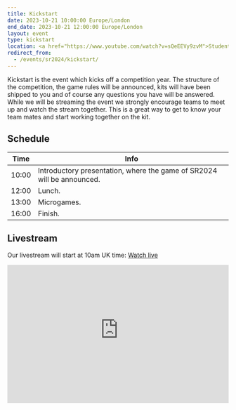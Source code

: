```yaml
---
title: Kickstart
date: 2023-10-21 10:00:00 Europe/London
end_date: 2023-10-21 12:00:00 Europe/London
layout: event
type: kickstart
location: <a href="https://www.youtube.com/watch?v=sQeEEVy9zvM">Student Robotics' YouTube Channel</a>
redirect_from:
  - /events/sr2024/kickstart/
---
```


Kickstart is the event which kicks off a competition year. The structure of the
competition, the game rules will be announced, kits will have been shipped to
you and of course any questions you have will be answered. While we will be
streaming the event we strongly encourage teams to meet up and watch the stream
together. This is a great way to get to know your team mates and start working
together on the kit.

## Schedule

| Time  | Info |
|-------|------|
| 10:00 | Introductory presentation, where the game of SR2024 will be announced. |
| 12:00 | Lunch. |
| 13:00 | Microgames. |
| 16:00 | Finish. |

## Livestream

Our livestream will start at <time datetime="2024-10-21T10:00:00+01:00" title="Sat, 21 Oct 2024 10:00:00 +0100">10am UK time</time>: [Watch live](https://www.youtube.com/watch?v=sQeEEVy9zvM)

<iframe title="Livestream of the Kickstart Event" width="100%" height="315" src="https://www.youtube-nocookie.com/embed/sQeEEVy9zvM" frameborder="0" allow="accelerometer; autoplay; encrypted-media; gyroscope; picture-in-picture" allowfullscreen></iframe>
